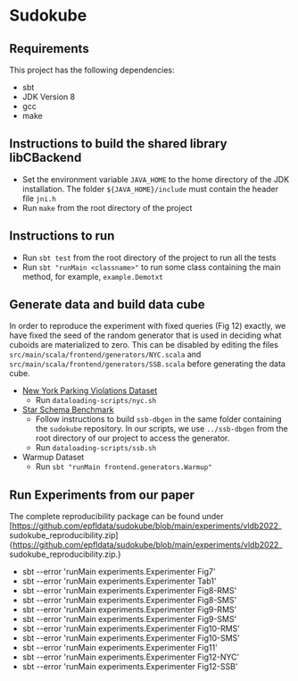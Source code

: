 # Sudokube
## Requirements
This project has the following dependencies:
- sbt
- JDK Version 8
- gcc
- make

## Instructions to build the shared library libCBackend
- Set the environment variable `JAVA_HOME` to the home directory of the JDK installation. The folder `${JAVA_HOME}/include` must contain the header file `jni.h`
- Run `make` from the root directory of the project

## Instructions to run
- Run `sbt test` from the root directory of the project to run all the tests
- Run `sbt "runMain <classname>"` to run some class containing the main method, for example, `example.Demotxt`

## Generate data and build data cube
In order to reproduce the experiment with fixed queries (Fig 12) exactly, we have fixed the seed of the random generator
that is used in deciding what cuboids are materialized to zero. This can be disabled by editing the files `src/main/scala/frontend/generators/NYC.scala` and  `src/main/scala/frontend/generators/SSB.scala` before generating the data cube.
- [New York Parking Violations Dataset](https://data.cityofnewyork.us/City-Government/Parking-Violations-Issued-Fiscal-Year-2021/kvfd-bves)
	+ Run `dataloading-scripts/nyc.sh`
- [Star Schema Benchmark](https://github.com/eyalroz/ssb-dbgen)
	+ Follow instructions to build `ssb-dbgen` in the same folder containing the `sudokube` repository. In our scripts, we use `../ssb-dbgen` from the root directory of our project to access the generator.
	+ Run `dataloading-scripts/ssb.sh`
- Warmup Dataset
	+ Run `sbt "runMain frontend.generators.Warmup"`


## Run Experiments from our paper
The complete reproducibility package can be found under [https://github.com/epfldata/sudokube/blob/main/experiments/vldb2022_ sudokube_reproducibility.zip]{https://github.com/epfldata/sudokube/blob/main/experiments/vldb2022_ sudokube_reproducibility.zip.}
- sbt --error 'runMain experiments.Experimenter Fig7'
- sbt --error 'runMain experiments.Experimenter Tab1'
- sbt --error 'runMain experiments.Experimenter Fig8-RMS'
- sbt --error 'runMain experiments.Experimenter Fig8-SMS'
- sbt --error 'runMain experiments.Experimenter Fig9-RMS'
- sbt --error 'runMain experiments.Experimenter Fig9-SMS'
- sbt --error 'runMain experiments.Experimenter Fig10-RMS'
- sbt --error 'runMain experiments.Experimenter Fig10-SMS'
- sbt --error 'runMain experiments.Experimenter Fig11'
- sbt --error 'runMain experiments.Experimenter Fig12-NYC'
- sbt --error 'runMain experiments.Experimenter Fig12-SSB'
